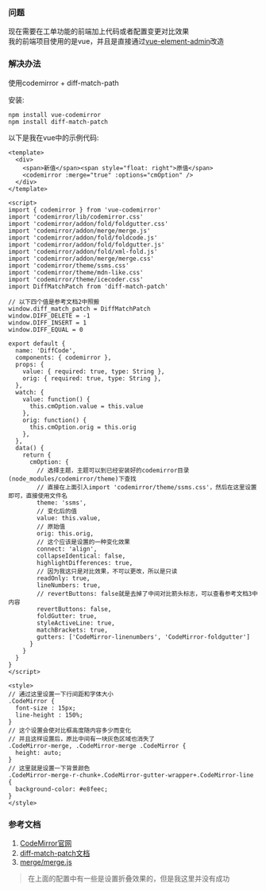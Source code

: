 ### 问题
现在需要在工单功能的前端加上代码或者配置变更对比效果  
我的前端项目使用的是vue，并且是直接通过[vue-element-admin](https://github.com/PanJiaChen/vue-element-admin)改造  

### 解决办法
使用codemirror + diff-match-path  

安装:
```
npm install vue-codemirror
npm install diff-match-patch
```

以下是我在vue中的示例代码:  
```
<template>
  <div>
    <span>新值</span><span style="float: right">原值</span>
    <codemirror :merge="true" :options="cmOption" />
  </div>
</template>

<script>
import { codemirror } from 'vue-codemirror'
import 'codemirror/lib/codemirror.css'
import 'codemirror/addon/fold/foldgutter.css'
import 'codemirror/addon/merge/merge.js'
import 'codemirror/addon/fold/foldcode.js'
import 'codemirror/addon/fold/foldgutter.js'
import 'codemirror/addon/fold/xml-fold.js'
import 'codemirror/addon/merge/merge.css'
import 'codemirror/theme/ssms.css'
import 'codemirror/theme/mdn-like.css'
import 'codemirror/theme/icecoder.css'
import DiffMatchPatch from 'diff-match-patch'

// 以下四个值是参考文档2中照搬
window.diff_match_patch = DiffMatchPatch
window.DIFF_DELETE = -1
window.DIFF_INSERT = 1
window.DIFF_EQUAL = 0

export default {
  name: 'DiffCode',
  components: { codemirror },
  props: {
    value: { required: true, type: String },
    orig: { required: true, type: String },
  },
  watch: {
    value: function() {
      this.cmOption.value = this.value
    },
    orig: function() {
      this.cmOption.orig = this.orig
    },
  },
  data() {
    return {
      cmOption: {
        // 选择主题，主题可以到已经安装好的codemirror目录(node_modules/codemirror/theme)下查找
        // 直接在上面引入import 'codemirror/theme/ssms.css'，然后在这里设置即可，直接使用文件名
        theme: 'ssms',
        // 变化后的值
        value: this.value,
        // 原始值
        orig: this.orig,
        // 这个应该是设置的一种变化效果
        connect: 'align',
        collapseIdentical: false,
        highlightDifferences: true,
        // 因为我这只是对比效果，不可以更改，所以是只读
        readOnly: true,
        lineNumbers: true,
        // revertButtons: false就是去掉了中间对比箭头标志，可以查看参考文档3中内容
        revertButtons: false,
        foldGutter: true,
        styleActiveLine: true,
        matchBrackets: true,
        gutters: ['CodeMirror-linenumbers', 'CodeMirror-foldgutter']
      }
    }
  }
}
</script>

<style>
// 通过这里设置一下行间距和字体大小
.CodeMirror {
  font-size : 15px;
  line-height : 150%;
}
// 这个设置会使对比框高度随内容多少而变化
// 并且这样设置后，原比中间有一块灰色区域也消失了
.CodeMirror-merge, .CodeMirror-merge .CodeMirror {
  height: auto;
}
// 这里就是设置一下背景颜色
.CodeMirror-merge-r-chunk+.CodeMirror-gutter-wrapper+.CodeMirror-line {
  background-color: #e8feec;
}
</style>
```

### 参考文档
1. [CodeMirror官网](https://codemirror.net/)  
2. [diff-match-patch文档](https://www.npmjs.com/package/diff-match-patch)  
3. [merge/merge.js](https://codemirror.net/doc/manual.html)  

> 在上面的配置中有一些是设置折叠效果的，但是我这里并没有成功  
